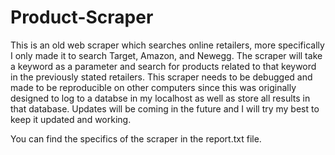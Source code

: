 # Product-Scraper

This is an old web scraper which searches online retailers, more specifically I only made it to search Target, Amazon, and Newegg. 
The scraper will take a keyword as a parameter and search for products related to that keyword in the previously stated retailers.
This scraper needs to be debugged and made to be reproducible on other computers since this was originally designed to log to a
databse in my localhost as well as store all results in that database. Updates will be coming in the future and I will try my best to 
keep it updated and working.

You can find the specifics of the scraper in the report.txt file.
